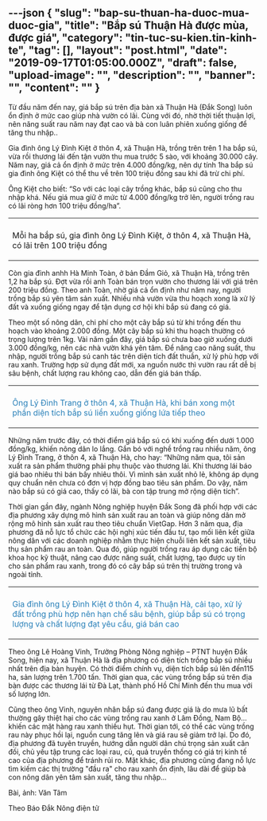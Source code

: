 ---json
{
    "slug": "bap-su-thuan-ha-duoc-mua-duoc-gia",
    "title": "Bắp sú Thuận Hà được mùa, được giá",
    "category": "tin-tuc-su-kien.tin-kinh-te",
    "tag": [],
    "layout": "post.html",
    "date": "2019-09-17T01:05:00.000Z",
    "draft": false,
    "upload-image": "",
    "description": "",
    "banner": "",
    "__content__": ""
}
---
<p>Từ đầu năm đến nay, gi&aacute; bắp s&uacute; tr&ecirc;n địa b&agrave;n x&atilde; Thuận H&agrave; (Đắk Song) lu&ocirc;n ổn định ở mức cao gi&uacute;p nh&agrave; vườn c&oacute; l&atilde;i. C&ugrave;ng với đ&oacute;, nhờ thời tiết thuận lợi, n&ecirc;n năng suất rau năm nay đạt cao v&agrave; b&agrave; con lu&acirc;n phi&ecirc;n xuống giống để tăng thu nhập..</p>

<p>Gia đ&igrave;nh &ocirc;ng L&yacute; Đ&igrave;nh Kiệt ở th&ocirc;n 4, x&atilde; Thuận H&agrave;, trồng tr&ecirc;n tr&ecirc;n 1 ha bắp s&uacute;, vừa rồi thương l&aacute;i đến tận vườn thu mua trước 5 s&agrave;o, với khoảng 30.000 c&acirc;y. Năm nay, gi&aacute; cả ổn định ở mức tr&ecirc;n 4.000 đồng/kg, n&ecirc;n dự t&iacute;nh 1ha bắp s&uacute; gia đ&igrave;nh &ocirc;ng Kiệt c&oacute; thể thu về tr&ecirc;n 100 triệu đồng sau khi đ&atilde; trừ chi ph&iacute;.</p>

<p>&Ocirc;ng Kiệt cho biết: &ldquo;So với c&aacute;c loại c&acirc;y trồng kh&aacute;c, bắp s&uacute; cũng cho thu nhập kh&aacute;. Nếu gi&aacute; mua giữ ở mức từ 4.000 đồng/kg trở l&ecirc;n, người trồng rau c&oacute; l&atilde;i r&ograve;ng hơn 100 triệu đồng/ha&rdquo;.</p>

<table align="center">
	<tbody>
		<tr>
			<td><img alt="" src="http://www.baodaknong.org.vn/database/image/2019/09/16/3135-KT-2.jpg" /></td>
		</tr>
		<tr>
			<td>
			<p>Mỗi ha bắp s&uacute;, gia đ&igrave;nh &ocirc;ng L&yacute; Đ&igrave;nh Kiệt, ở th&ocirc;n 4, x&atilde; Thuận H&agrave;, c&oacute; l&atilde;i tr&ecirc;n 100 triệu đồng</p>
			</td>
		</tr>
	</tbody>
</table>

<p>C&ograve;n gia đ&igrave;nh anhh H&agrave; Minh To&agrave;n, ở bản Đầm Giỏ, x&atilde; Thuận H&agrave;, trồng tr&ecirc;n 1,2 ha bắp s&uacute;. Đợt vừa rồi anh To&agrave;n b&aacute;n trọn vườn cho thương l&aacute;i với gi&aacute; tr&ecirc;n 200 triệu đồng. Theo anh To&agrave;n, nhờ gi&aacute; cả ổn định như năm nay, người trồng bắp s&uacute; y&ecirc;n t&acirc;m sản xuất. Nhiều nh&agrave; vườn vừa thu hoạch xong l&agrave; xử l&yacute; đất v&agrave; xuống giống ngay để tận dụng cơ hội khi bắp s&uacute; đang c&oacute; gi&aacute;.</p>

<p>Theo một số n&ocirc;ng d&acirc;n, chi ph&iacute; cho một c&acirc;y bắp s&uacute; từ khi trồng đến thu hoạch v&agrave;o khoảng 2.000 đồng. Một c&acirc;y bắp s&uacute; khi thu hoạch thường c&oacute; trọng lượng tr&ecirc;n 1kg. V&agrave;i năm gần đ&acirc;y, gi&aacute; bắp s&uacute; chưa bao giờ xuống dưới 3.000 đồng/kg, n&ecirc;n c&aacute;c nh&agrave; vườn kh&aacute; y&ecirc;n t&acirc;m. Để n&acirc;ng cao năng suất, thu nhập, người trồng bắp s&uacute; canh t&aacute;c tr&ecirc;n diện t&iacute;ch đất thuần, xử l&yacute; ph&ugrave; hợp với rau xanh. Trường hợp sử dụng đất mới, xa nguồn nước th&igrave; vườn rau rất dễ bị s&acirc;u bệnh, chất lượng rau kh&ocirc;ng cao, dẫn đến gi&aacute; b&aacute;n thấp.</p>

<table align="center">
	<tbody>
		<tr>
			<td><img alt="" src="http://www.baodaknong.org.vn/database/image/2019/09/16/3135-KT-1.jpg" /></td>
		</tr>
		<tr>
			<td>
			<p><span style="color:#2980b9">&Ocirc;ng L&yacute; Đ&igrave;nh Trang ở th&ocirc;n 4, x&atilde; Thuận H&agrave;, khi&nbsp;b&aacute;n xong một phần diện t&iacute;ch bắp s&uacute; liền&nbsp;xuống giống lứa tiếp theo</span></p>
			</td>
		</tr>
	</tbody>
</table>

<p>Những năm trước đ&acirc;y, c&oacute; thời điểm gi&aacute; bắp s&uacute; c&oacute; khi xuống đến dưới 1.000 đồng/kg, khiến n&ocirc;ng d&acirc;n lo lắng. Gắn b&oacute; với nghề trồng rau nhiều năm, &ocirc;ng L&yacute; Đ&igrave;nh Trang, ở th&ocirc;n 4, x&atilde; Thuận H&agrave;, cho hay: &ldquo;Những năm qua, t&ocirc;i sản xuất ra sản phẩm thường phải phụ thuộc v&agrave;o thương l&aacute;i. Khi thương l&aacute;i b&aacute;o gi&aacute; bao nhi&ecirc;u th&igrave; b&aacute;n bấy nhi&ecirc;u th&ocirc;i. V&igrave; m&igrave;nh sản xuất nhỏ lẻ, kh&ocirc;ng &aacute;p dụng quy chuẩn n&ecirc;n chưa c&oacute; đơn vị hợp đồng bao ti&ecirc;u sản phẩm. Do vậy, năm n&agrave;o bắp s&uacute; c&oacute; gi&aacute; cao, thấy c&oacute; l&atilde;i, b&agrave; con tập trung mở rộng diện t&iacute;ch&rdquo;.</p>

<p>Thời gian gần đ&acirc;y, ng&agrave;nh N&ocirc;ng nghiệp huyện Đắk Song đ&atilde; phối hợp với c&aacute;c địa phương x&acirc;y dựng m&ocirc; h&igrave;nh sản xuất rau an to&agrave;n v&agrave; gi&uacute;p n&ocirc;ng d&acirc;n mở rộng m&ocirc; h&igrave;nh sản xuất rau theo ti&ecirc;u chuẩn VietGap. Hơn 3 năm qua, địa phương đ&atilde; nỗ lực tổ chức c&aacute;c hội nghị x&uacute;c tiến đầu tư, tạo mối li&ecirc;n kết giữa n&ocirc;ng d&acirc;n với c&aacute;c doanh nghiệp nhằm thực hiện chuỗi li&ecirc;n kết sản xuất, ti&ecirc;u thụ sản phẩm rau an to&agrave;n. Qua đ&oacute;, gi&uacute;p người trồng rau &aacute;p dụng c&aacute;c tiến bộ khoa học kỹ thuật, n&acirc;ng cao được năng suất, chất lượng, tạo được uy t&iacute;n cho sản phẩm rau xanh, trong đ&oacute; c&oacute; c&acirc;y bắp s&uacute; tr&ecirc;n thị trường trong v&agrave; ngo&agrave;i tỉnh.</p>

<table align="center">
	<tbody>
		<tr>
			<td><img alt="" src="http://www.baodaknong.org.vn/database/image/2019/09/16/3135-KT-3.jpg" /></td>
		</tr>
		<tr>
			<td>
			<p><span style="color:#2980b9">Gia đ&igrave;nh &ocirc;ng L&yacute; Đ&igrave;nh Kiệt ở th&ocirc;n 4, x&atilde; Thuận H&agrave;,&nbsp;cải tạo, xử l&yacute; đất trồng ph&ugrave; hợp&nbsp;n&ecirc;n hạn chế s&acirc;u bệnh, gi&uacute;p bắp s&uacute; c&oacute; trọng lượng v&agrave; chất lượng đạt y&ecirc;u cầu, gi&aacute; b&aacute;n cao</span></p>
			</td>
		</tr>
	</tbody>
</table>

<p>Theo &ocirc;ng L&ecirc; Ho&agrave;ng Vinh, Trưởng Ph&ograve;ng N&ocirc;ng nghiệp &ndash; PTNT huyện Đắk Song, hiện nay, x&atilde; Thuận H&agrave; l&agrave; địa phương c&oacute; diện t&iacute;ch trồng bắp s&uacute; nhiều nhất tr&ecirc;n địa b&agrave;n huyện. C&oacute; thời điểm ch&iacute;nh vụ, diện t&iacute;ch bắp s&uacute; l&ecirc;n đến115 ha, sản lượng tr&ecirc;n 1.700 tấn. Thời gian qua, c&aacute;c v&ugrave;ng trồng bắp s&uacute; tr&ecirc;n địa b&agrave;n được c&aacute;c thương l&aacute;i từ Đ&agrave; Lạt, th&agrave;nh phố Hồ Ch&iacute; Minh đến thu mua với số lượng lớn.</p>

<p>Cũng theo &ocirc;ng Vinh, nguy&ecirc;n nh&acirc;n bắp s&uacute; đang được gi&aacute; l&agrave; do mưa lũ bất thường g&acirc;y thiệt hại cho c&aacute;c v&ugrave;ng trồng rau xanh ở L&acirc;m Đồng, Nam Bộ... khiến c&aacute;c mặt h&agrave;ng rau xanh thiếu hụt. Thời gian tới, c&oacute; thể c&aacute;c v&ugrave;ng trồng rau n&agrave;y phục hồi lại, nguồn cung tăng l&ecirc;n v&agrave; gi&aacute; rau sẽ giảm trở lại. Do đ&oacute;, địa phương đ&atilde; tuy&ecirc;n truyền, hướng dẫn người d&acirc;n ch&uacute; trọng sản xuất c&acirc;n đối, chủ yếu tập trung c&aacute;c loại rau, củ, quả truyền thống c&oacute; gi&aacute; trị kinh tế cao của địa phương để tr&aacute;nh rủi ro. Mặt kh&aacute;c, địa phương cũng đang nỗ lực t&igrave;m kiếm c&aacute;c thị trường &quot;đầu ra&quot; cho rau xanh ổn định, l&acirc;u d&agrave;i để gi&uacute;p b&agrave; con n&ocirc;ng d&acirc;n y&ecirc;n t&acirc;m sản xuất, tăng thu nhập...</p>

<p>B&agrave;i, ảnh: Văn T&acirc;m</p>

<p>Theo B&aacute;o&nbsp;Đắk N&ocirc;ng điện tử</p>
